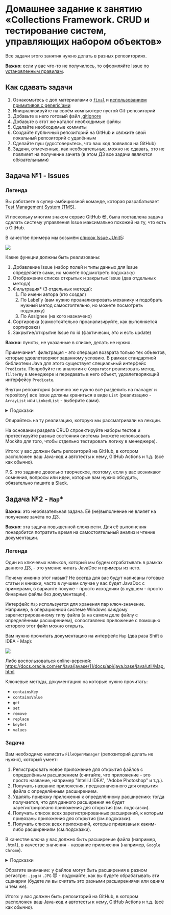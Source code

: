 # Домашнее задание к занятию «Collections Framework. CRUD и тестирование систем, управляющих набором объектов»

Все задачи этого занятия нужно делать в разных репозиториях.

**Важно**: если у вас что-то не получилось, то оформляйте Issue [по установленным правилам](../report-requirements.md).

## Как сдавать задачи

1. Ознакомьтесь с доп.материалами о [`final`](../extra/final.md) и [использованием примитивов с generic'ами](../extra/generics-and-primitives.md)
1. Инициализируйте на своём компьютере пустой Git-репозиторий
1. Добавьте в него готовый файл [.gitignore](../.gitignore)
1. Добавьте в этот же каталог необходимые файлы
1. Сделайте необходимые коммиты
1. Создайте публичный репозиторий на GitHub и свяжите свой локальный репозиторий с удалённым
1. Сделайте пуш (удостоверьтесь, что ваш код появился на GitHub)
1. Задачи, отмеченные, как необязательные, можно не сдавать, это не повлияет на получение зачета (в этом ДЗ все задачи являются обязательными)

## Задача №1 - Issues

### Легенда

Вы работаете в супер-амбициозной команде, которая разрабатывает [Test Management System (TMS)](https://en.wikipedia.org/wiki/Test_management_tool).

И поскольку многим знаком сервис GitHub 😎, была поставлена задача сделать систему управления Issue максимально похожей на ту, что есть в GitHub.

В качестве примера мы возьмём [список Issue JUnit5](https://github.com/junit-team/junit5/issues):

![](pic/issues.png)

Какие функции должны быть реализованы:
1. Добавление Issue (набор полей и типы данных для Issue определяете сами, но можете подсмотреть подсказку)
1. Отображение списка открытых и закрытых Issue (два отдельных метода)
1. Фильтрация* (3 отдельных метода):
    1. По имени автора (кто создал)
    1. По Label'у (вам нужно проанализировать механику и подобрать нужный метод самостоятельно, но можете посмотреть подсказку)
    1. По Assignee (на кого назначено)
1. Сортировка (самостоятельно проанализируйте, как выполняется сортировка)
1. Закрытие/открытие Issue по id (фактически, это и есть update)

**Важно**: пункты, не указанные в списке, делать не нужно.

Примечание*: фильтрация - это операция возврата только тех объектов, которые удовлетворяют заданному условию. В рамках стандартной библиотеки Java для этого существует специальный интерфейс `Predicate`. Попробуйте по аналогии с `Comparator` реализовать метод `filterBy` в менеджере и передавать в него объект, удовлетворяющий интерфейсу `Predicate`.

Внутри репозитория (конечно же нужно всё разделить на manager и repository) все issue должны храниться в виде `List` (реализацию - `ArrayList` или `LinkedList` - выберите сами).

<details>
  <summary>Подсказки</summary>
  
  1. Подумайте над тем, чтобы хранить теги, assignee и некоторые другие поля в виде `Set` (т.к. например, теги не могут дублироваться)
  1. Подумайте над тем, чтобы передавать в фильтрацию теги в виде `Set` 
</details>

Опирайтесь на ту реализацию, которую мы рассматривали на лекции.

На основании раздела CRUD спроектируйте наборы тестов и протестируйте разные состояния системы (можете использовать Mockito для того, чтобы отдельно тестировать логику в менеджере).

Итого: у вас должен быть репозиторий на GitHub, в котором расположен ваш Java-код и автотесты к нему, GitHub Actions и т.д. (всё как обычно).

P.S. это задание довольно творческое, поэтому, если у вас возникают сомнения, вопросы или идеи, которые вам нужно обсудить, обязательно пишите в Slack.

## Задача №2 - `Map`*

**Важно**: это необязательная задача. Её (не)выполнение не влияет на получение зачёта по ДЗ.

**Важно**: эта задача повышенной сложности. Для её выполнения понадобится потратить время на самостоятельный анализ и чтение документации.

### Легенда

Один из ключевых навыков, который мы будем отрабатывать в рамках данного ДЗ, - это умение читать JavaDoc и примеры из него.

Почему именно этот навык? Не всегда для вас будут написаны готовые статьи и книжки, часто в лучшем случае у вас будет JavaDoc с примерами, в варианте похуже - просто исходники (в худшем - просто бинарные файлы без документации).

Интерфейс `Map` используется для хранения пар ключ-значение. Например, в операционной системе Windows каждому зарегистрированному типу файла (а на самом деле файлу с определённым расширением), сопоставлено приложение с помощью которого этот файл можно открыть.

Вам нужно прочитать документацию на интерфейс `Map` (два раза Shift в IDEA - Map):

![](pic/idea.png)

Либо воспользоваться online-версией: https://docs.oracle.com/en/java/javase/11/docs/api/java.base/java/util/Map.html

Ключевые методы, документацию на которые нужно прочитать:
* `containsKey`
* `containsValue`
* `get`
* `set`
* `remove`
* `replace`
* `keySet`
* `values`

### Задача

Вам необходимо написать `FileOpenManager` (репозиторий делать не нужно), который умеет:
1. Регистрировать новое приложение для открытия файлов с определённым расширением (считайте, что приложение - это просто название, например "IntelliJ IDEA", "Adobe Photoshop" и т.д.).
1. Получать название приложения, предназначенного для открытия файла с определённым расширением.
1. Удалять привязку приложения к определённому расширению: тогда получается, что для данного расширения не будет зарегистрировано приложения для открытия (см. подсказки).
1. Получать список всех зарегистрированных расширений, к которым привязаны приложения для открытия (см.подсказки).
1. Получать список всех приложений, которые привязаны к каким-либо расширениям (см.подсказки).

В качестве ключа у вас должно быть расширение файла (например, `.html`), в качестве значения - название приложения (например, `Google Chrome`).

<details>
  <summary>Подсказки</summary>
  
  1. Удаление привязки можно реализовать через удаление ключа.
  1. `Set` можно превратить в список (или в список положить `Set`), затем отсортировать по алфавиту.
  1. Удалить дубликаты из списка можно, "превратив" список в `Set` (это не всегда эффективно, но для нашей задачи вполне сгодится).
</details>

Обратите внимание: у файлов могут быть расширения в разном регистре: `.jpg` и `.JPG` 😈 - подумайте, как вы будете обрабатывать эти сценарии (будете ли вы считать это разными расширениями или одним и тем же).

Итого: у вас должен быть репозиторий на GitHub, в котором расположен ваш Java-код и автотесты к нему, GitHub Actions и т.д. (всё как обычно).
